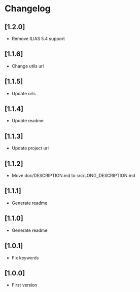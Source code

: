 # Changelog

## [1.2.0]
- Remove ILIAS 5.4 support

## [1.1.6]
- Change utils url

## [1.1.5]
- Update urls

## [1.1.4]
- Update readme

## [1.1.3]
- Update project url

## [1.1.2]
- Move doc/DESCRIPTION.md to src/LONG_DESCRIPTION.md

## [1.1.1]
- Generate readme

## [1.1.0]
- Generate readme

## [1.0.1]
- Fix keywords

## [1.0.0]
- First version
